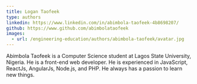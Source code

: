 ```yaml
---
title: Logan Taofeek
type: authors
linkedin: https://www.linkedin.com/in/abimbola-taofeek-4b8698207/
github: https://www.github.com/abimbolataofeek
images:
  - url: /engineering-education/authors/abimbola-taofeek/avatar.jpg 
---
```

Abimbola Taofeek is a Computer Science student at Lagos State University, Nigeria. He is a front-end web developer. He is experienced in JavaScript, ReactJs, AngularJs, Node.js, and PHP. He always has a passion to learn new things.

